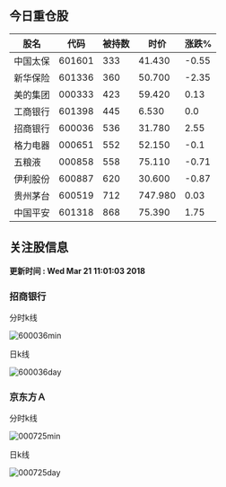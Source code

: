 
## 今日重仓股 

|股名|代码|被持数|时价|涨跌%|
|---|---|---|---|---|
|中国太保|601601|333|41.430|-0.55|
|新华保险|601336|360|50.700|-2.35|
|美的集团|000333|423|59.420|0.13|
|工商银行|601398|445|6.530|0.0|
|招商银行|600036|536|31.780|2.55|
|格力电器|000651|552|52.150|-0.1|
|五粮液|000858|558|75.110|-0.71|
|伊利股份|600887|620|30.600|-0.87|
|贵州茅台|600519|712|747.980|0.03|
|中国平安|601318|868|75.390|1.75|

## 关注股信息
**更新时间 : Wed Mar 21 11:01:03 2018**
### 招商银行 
分时k线

![600036min](http://image.sinajs.cn/newchart/min/n/sh600036.gif)

日k线

![600036day](http://image.sinajs.cn/newchart/daily/n/sh600036.gif)

### 京东方Ａ 
分时k线

![000725min](http://image.sinajs.cn/newchart/min/n/sz000725.gif)

日k线

![000725day](http://image.sinajs.cn/newchart/daily/n/sz000725.gif)
